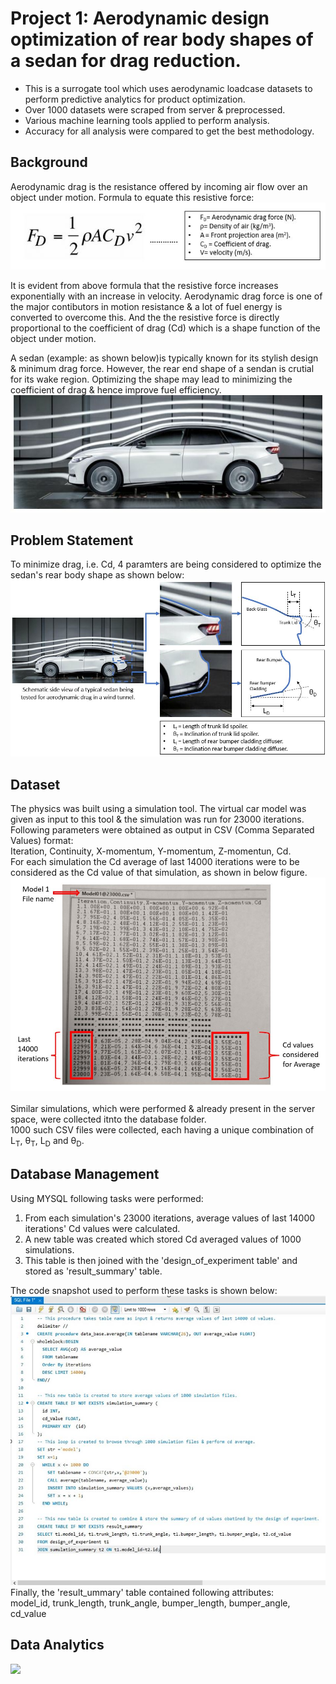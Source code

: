 # Project 1: Aerodynamic design optimization of rear body shapes of a sedan for drag reduction.
* This is a surrogate tool which uses aerodynamic loadcase datasets to perform predictive analytics for product optimization.
* Over 1000 datasets were scraped from server & preprocessed.
* Various machine learning tools applied to perform analysis.
* Accuracy for all analysis were compared to get the best methodology.

## Background
Aerodynamic drag is the resistance offered by incoming air flow over an object under motion. Formula to equate this resistive force: \
![](/images/Image_2.JPG)

It is evident from above formula that the resistive force increases exponentially with an increase in velocity.
Aerodynamic drag force is one of the major contibutors in motion resistance & a lot of fuel energy is converted to overcome this.
And the the resistive force is directly proportional to the coefficient of drag (Cd) which is a shape function of the object under motion.

A sedan (example: as shown below)is typically known for its stylish design & minimum drag force.
However, the rear end shape of a sendan is crutial for its wake region.
Optimizing the shape may lead to minimizing the coefficient of drag & hence improve fuel efficiency. \
![](/images/Image_3.JPG)

## Problem Statement
To minimize drag, i.e. Cd, 4 paramters are being considered to optimize the sedan's rear body shape as shown below: \
![](/images/Image_1.JPG)

## Dataset
The physics was built using a simulation tool. The virtual car model was given as input to this tool & the simulation was run for 23000 iterations.
Following parameters were obtained as output in CSV (Comma Separated Values) format: \
Iteration, Continuity, X-momentum, Y-momentum, Z-momentun, Cd. \
For each simulation the Cd average of last 14000 iterations were to be considered as the Cd value of that simulation, as shown in below figure. \
![](/images/Image_4.JPG) \
\
Similar simulations, which were performed & already present in the server space, were collected itnto the database folder. \
1000 such CSV files were collected, each having a unique combination of L<sub>T</sub>, &theta;<sub>T</sub>, L<sub>D</sub> and &theta;<sub>D</sub>. 

## Database Management
Using MYSQL following tasks were performed: 
1. From each simulation's 23000 iterations, average values of last 14000 iterations' Cd values were calculated. 
2. A new table was created which stored Cd averaged values of 1000 simulations.
3. This table is then joined with the 'design_of_experiment table' and stored as 'result_summary' table.

The code snapshot used to perform these tasks is shown below: \
![](/images/Image_5.jpg) \
Finally, the 'result_ummary' table contained following attributes: \
model_id, trunk_length, trunk_angle, bumper_length, bumper_angle, cd_value 

## Data Analytics
![](/images/Untitled.ipynb)
